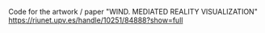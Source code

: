 Code for the artwork / paper "WIND. MEDIATED REALITY VISUALIZATION"
https://riunet.upv.es/handle/10251/84888?show=full
